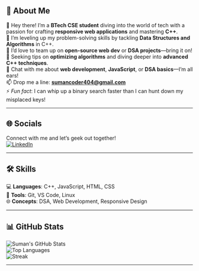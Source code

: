 ## 💫 About Me  
👋 Hey there! I’m a **BTech CSE student** diving into the world of tech with a passion for crafting **responsive web applications** and mastering **C++**.  
🌱 I’m leveling up my problem-solving skills by tackling **Data Structures and Algorithms** in C++.  
👯 I’d love to team up on **open-source web dev** or **DSA projects**—bring it on!  
🤔 Seeking tips on **optimizing algorithms** and diving deeper into **advanced C++ techniques**.  
💬 Chat with me about **web development**, **JavaScript**, or **DSA basics**—I’m all ears!  
📫 Drop me a line: **[sumancoder404@gmail.com](mailto:sumancoder404@gmail.com)**  
⚡ *Fun fact*: I can whip up a binary search faster than I can hunt down my misplaced keys!  

---

## 🌐 Socials  
Connect with me and let’s geek out together!  
[![LinkedIn](https://img.shields.io/badge/LinkedIn-0A66C2?style=for-the-badge&logo=linkedin&logoColor=white)](https://www.linkedin.com/in/suman-maity-b84879292/)   

---

## 🛠️ Skills  
💻 **Languages**: C++, JavaScript, HTML, CSS  
🧰 **Tools**: Git, VS Code, Linux  
🌐 **Concepts**: DSA, Web Development, Responsive Design  

---

## 📊 GitHub Stats  
![Suman's GitHub Stats](https://github-readme-stats.vercel.app/api?username=sumancpp&show_icons=true&theme=radical&hide_border=true)  
![Top Languages](https://github-readme-stats.vercel.app/api/top-langs/?username=sumancpp&layout=compact&theme=radical&hide_border=true)  
![Streak](https://github-readme-streak-stats.herokuapp.com/?user=sumancpp&theme=radical&hide_border=true)  

---



<!--
**sumancpp/sumancpp** is a ✨ _special_ ✨ repository because its `README.md` (this file) appears on your GitHub profile.

Here are some ideas to get you started:

- 🔭 I’m currently working on ...
- 🌱 I’m currently learning ...
- 👯 I’m looking to collaborate on ...
- 🤔 I’m looking for help with ...
- 💬 Ask me about ...
- 📫 How to reach me: ...
- 😄 Pronouns: ...
- ⚡ Fun fact: ...
-->
